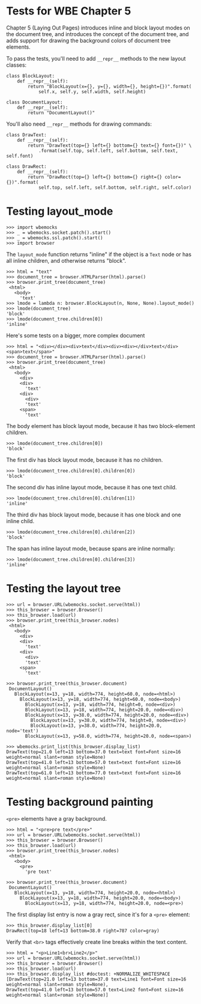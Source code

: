 Tests for WBE Chapter 5
=======================

Chapter 5 (Laying Out Pages) introduces inline and block layout modes on
the document tree, and introduces the concept of the document tree, and
adds support for drawing the background colors of document tree elements.

To pass the tests, you'll need to add `__repr__` methods to the new
layout classes:

```
class BlockLayout:
    def __repr__(self):
        return "BlockLayout(x={}, y={}, width={}, height={})".format(
            self.x, self.y, self.width, self.height)

class DocumentLayout:
    def __repr__(self):
        return "DocumentLayout()"
```

You'll also need `__repr__` methods for drawing commands:

```
class DrawText:
    def __repr__(self):
        return "DrawText(top={} left={} bottom={} text={} font={})" \
            .format(self.top, self.left, self.bottom, self.text, self.font)

class DrawRect:
    def __repr__(self):
        return "DrawRect(top={} left={} bottom={} right={} color={})".format(
            self.top, self.left, self.bottom, self.right, self.color)
```


Testing layout_mode
===================

    >>> import wbemocks
    >>> _ = wbemocks.socket.patch().start()
    >>> _ = wbemocks.ssl.patch().start()
    >>> import browser

The `layout_mode` function returns "inline" if the object is a `Text` node
or has all inline children, and otherwise returns "block".

    >>> html = "text"
    >>> document_tree = browser.HTMLParser(html).parse()
    >>> browser.print_tree(document_tree)
     <html>
       <body>
         'text'
    >>> lmode = lambda n: browser.BlockLayout(n, None, None).layout_mode()
    >>> lmode(document_tree)
    'block'
    >>> lmode(document_tree.children[0])
    'inline'
    
Here's some tests on a bigger, more complex document

    >>> html = "<div></div><div>text</div><div><div></div>text</div><span>text</span>"
    >>> document_tree = browser.HTMLParser(html).parse()
    >>> browser.print_tree(document_tree)
     <html>
       <body>
         <div>
         <div>
           'text'
         <div>
           <div>
           'text'
         <span>
           'text'

The body element has block layout mode, because it has two block-element children.

    >>> lmode(document_tree.children[0])
    'block'

The first div has block layout mode, because it has no children.

    >>> lmode(document_tree.children[0].children[0])
    'block'

The second div has inline layout mode, because it has one text child.

    >>> lmode(document_tree.children[0].children[1])
    'inline'

The third div has block layout mode, because it has one block and one inline child.

    >>> lmode(document_tree.children[0].children[2])
    'block'

The span has inline layout mode, because spans are inline normally:

    >>> lmode(document_tree.children[0].children[3])
    'inline'

Testing the layout tree
=======================

    >>> url = browser.URL(wbemocks.socket.serve(html))
    >>> this_browser = browser.Browser()
    >>> this_browser.load(url)
    >>> browser.print_tree(this_browser.nodes)
     <html>
       <body>
         <div>
         <div>
           'text'
         <div>
           <div>
           'text'
         <span>
           'text'

    >>> browser.print_tree(this_browser.document)
     DocumentLayout()
       BlockLayout(x=13, y=18, width=774, height=60.0, node=<html>)
         BlockLayout(x=13, y=18, width=774, height=60.0, node=<body>)
           BlockLayout(x=13, y=18, width=774, height=0, node=<div>)
           BlockLayout(x=13, y=18, width=774, height=20.0, node=<div>)
           BlockLayout(x=13, y=38.0, width=774, height=20.0, node=<div>)
             BlockLayout(x=13, y=38.0, width=774, height=0, node=<div>)
             BlockLayout(x=13, y=38.0, width=774, height=20.0, node='text')
           BlockLayout(x=13, y=58.0, width=774, height=20.0, node=<span>)

    >>> wbemocks.print_list(this_browser.display_list)
    DrawText(top=21.0 left=13 bottom=37.0 text=text font=Font size=16 weight=normal slant=roman style=None)
    DrawText(top=41.0 left=13 bottom=57.0 text=text font=Font size=16 weight=normal slant=roman style=None)
    DrawText(top=61.0 left=13 bottom=77.0 text=text font=Font size=16 weight=normal slant=roman style=None)

Testing background painting
===========================

`<pre>` elements have a gray background.

    >>> html = "<pre>pre text</pre>"
    >>> url = browser.URL(wbemocks.socket.serve(html))
    >>> this_browser = browser.Browser()
    >>> this_browser.load(url)
    >>> browser.print_tree(this_browser.nodes)
     <html>
       <body>
         <pre>
           'pre text'

    >>> browser.print_tree(this_browser.document)
     DocumentLayout()
       BlockLayout(x=13, y=18, width=774, height=20.0, node=<html>)
         BlockLayout(x=13, y=18, width=774, height=20.0, node=<body>)
           BlockLayout(x=13, y=18, width=774, height=20.0, node=<pre>)

The first display list entry is now a gray rect, since it's for a `<pre>` element:

    >>> this_browser.display_list[0]
    DrawRect(top=18 left=13 bottom=38.0 right=787 color=gray)

Verify that `<br>` tags effectively create line breaks within the text content.

    >>> html = "<p>Line1<br>Line2</p>"
    >>> url = browser.URL(wbemocks.socket.serve(html))
    >>> this_browser = browser.Browser()
    >>> this_browser.load(url)
    >>> this_browser.display_list #doctest: +NORMALIZE_WHITESPACE
    [DrawText(top=21.0 left=13 bottom=37.0 text=Line1 font=Font size=16 weight=normal slant=roman style=None), 
    DrawText(top=41.0 left=13 bottom=57.0 text=Line2 font=Font size=16 weight=normal slant=roman style=None)]
